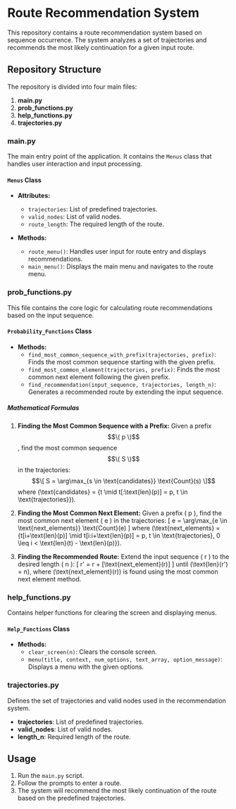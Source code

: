 # Route Recommendation System

This repository contains a route recommendation system based on sequence occurrence. The system analyzes a set of trajectories and recommends the most likely continuation for a given input route. 

## Repository Structure

The repository is divided into four main files:

1. **main.py**
2. **prob_functions.py**
3. **help_functions.py**
4. **trajectories.py**

### main.py

The main entry point of the application. It contains the `Menus` class that handles user interaction and input processing.

#### `Menus` Class
- **Attributes:**
  - `trajectories`: List of predefined trajectories.
  - `valid_nodes`: List of valid nodes.
  - `route_length`: The required length of the route.

- **Methods:**
  - `route_menu()`: Handles user input for route entry and displays recommendations.
  - `main_menu()`: Displays the main menu and navigates to the route menu.

### prob_functions.py

This file contains the core logic for calculating route recommendations based on the input sequence.

#### `Probability_Functions` Class
- **Methods:**
  - `find_most_common_sequence_with_prefix(trajectories, prefix)`: Finds the most common sequence starting with the given prefix.
  - `find_most_common_element(trajectories, prefix)`: Finds the most common next element following the given prefix.
  - `find_recommendation(input_sequence, trajectories, length_n)`: Generates a recommended route by extending the input sequence.

##### Mathematical Formulas

1. **Finding the Most Common Sequence with a Prefix:**
   Given a prefix $$\( p \)$$, find the most common sequence $$\( S \)$$ in the trajectories:
   $$\[
   S = \arg\max_{s \in \text{candidates}} \text{Count}(s)
   \]$$
   where \(\text{candidates} = \{t \mid t[:\text{len}(p)] = p, t \in \text{trajectories}\}\).

2. **Finding the Most Common Next Element:**
   Given a prefix \( p \), find the most common next element \( e \) in the trajectories:
   \[
   e = \arg\max_{e \in \text{next\_elements}} \text{Count}(e)
   \]
   where \(\text{next\_elements} = \{t[i+\text{len}(p)] \mid t[i:i+\text{len}(p)] = p, t \in \text{trajectories}, 0 \leq i < \text{len}(t) - \text{len}(p)\}\).

3. **Finding the Recommended Route:**
   Extend the input sequence \( r \) to the desired length \( n \):
   \[
   r' = r + [\text{next\_element}(r)]
   \]
   until \(\text{len}(r') = n\), where \(\text{next\_element}(r)\) is found using the most common next element method.

### help_functions.py

Contains helper functions for clearing the screen and displaying menus.

#### `Help_Functions` Class
- **Methods:**
  - `clear_screen(n)`: Clears the console screen.
  - `menu(title, context, num_options, text_array, option_message)`: Displays a menu with the given options.

### trajectories.py

Defines the set of trajectories and valid nodes used in the recommendation system.

- **trajectories**: List of predefined trajectories.
- **valid_nodes**: List of valid nodes.
- **length_n**: Required length of the route.

## Usage

1. Run the `main.py` script.
2. Follow the prompts to enter a route.
3. The system will recommend the most likely continuation of the route based on the predefined trajectories.
